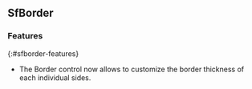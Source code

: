 ## SfBorder

### Features
{:#sfborder-features}

* The Border control now allows to customize the border thickness of each individual sides.
